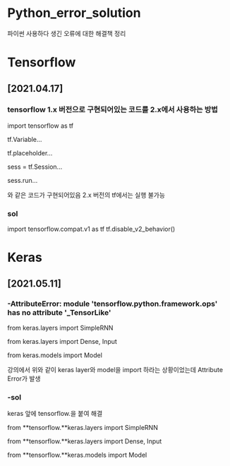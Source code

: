 # Python_error_solution
파이썬 사용하다 생긴 오류에 대한 해결책 정리


# Tensorflow
## [2021.04.17]
### tensorflow 1.x 버전으로 구현되어있는 코드를 2.x에서 사용하는 방법

import tensorflow as tf

tf.Variable...

tf.placeholder...

sess = tf.Session...

sess.run...

와 같은 코드가 구현되어있음
2.x 버전의 tf에서는 실행 불가능


### sol
import tensorflow.compat.v1 as tf
tf.disable_v2_behavior()






# Keras
## [2021.05.11]
### -AttributeError: module 'tensorflow.python.framework.ops' has no attribute '_TensorLike'

from keras.layers import SimpleRNN

from keras.layers import Dense, Input

from keras.models import Model

강의에서 위와 같이 keras layer와 model을 import 하라는 상황이었는데 Attribute Error가 발생

### -sol
keras 앞에 tensorflow.을 붙여 해결

from **tensorflow.**keras.layers import SimpleRNN

from **tensorflow.**keras.layers import Dense, Input

from **tensorflow.**keras.models import Model
